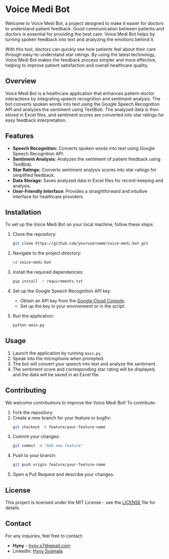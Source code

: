 # Voice Medi Bot

Welcome to Voice Medi Bot, a project designed to make it easier for doctors to understand patient feedback. Good communication between patients and doctors is essential for providing the best care. Voice Medi Bot helps by turning spoken feedback into text and analyzing the emotions behind it.

With this tool, doctors can quickly see how patients feel about their care through easy-to-understand star ratings. By using the latest technology, Voice Medi Bot makes the feedback process simpler and more effective, helping to improve patient satisfaction and overall healthcare quality.

## Overview
Voice Medi Bot is a healthcare application that enhances patient-doctor interactions by integrating speech recognition and sentiment analysis. The bot converts spoken words into text using the Google Speech Recognition API and analyzes the sentiment using TextBlob. The analyzed data is then stored in Excel files, and sentiment scores are converted into star ratings for easy feedback interpretation.

## Features
- **Speech Recognition:** Converts spoken words into text using Google Speech Recognition API.
- **Sentiment Analysis:** Analyzes the sentiment of patient feedback using TextBlob.
- **Star Ratings:** Converts sentiment analysis scores into star ratings for simplified feedback.
- **Data Storage:** Saves analyzed data in Excel files for record-keeping and analysis.
- **User-Friendly Interface:** Provides a straightforward and intuitive interface for healthcare providers.

## Installation
To set up the Voice Medi Bot on your local machine, follow these steps:

1. Clone the repository:
    ```bash
    git clone https://github.com/yourusername/voice-medi-bot.git
    ```

2. Navigate to the project directory:
    ```bash
    cd voice-medi-bot
    ```

3. Install the required dependencies:
    ```bash
    pip install -r requirements.txt
    ```

4. Set up the Google Speech Recognition API key:
    - Obtain an API key from the [Google Cloud Console](https://console.cloud.google.com/).
    - Set up the key in your environment or in the script.

5. Run the application:
    ```bash
    python main.py
    ```

## Usage
1. Launch the application by running `main.py`.
2. Speak into the microphone when prompted.
3. The bot will convert your speech into text and analyze the sentiment.
4. The sentiment score and corresponding star rating will be displayed, and the data will be saved in an Excel file.

## Contributing
We welcome contributions to improve the Voice Medi Bot! To contribute:

1. Fork the repository.
2. Create a new branch for your feature or bugfix:
    ```bash
    git checkout -b feature/your-feature-name
    ```
3. Commit your changes:
    ```bash
    git commit -m "Add new feature"
    ```
4. Push to your branch:
    ```bash
    git push origin feature/your-feature-name
    ```
5. Open a Pull Request and describe your changes.

## License
This project is licensed under the MIT License - see the [LICENSE](LICENSE) file for details.

## Contact
For any inquiries, feel free to contact:
- **Hyny** - hyny.s7@gmail.com
- LinkedIn: [Hyny Syamala](https://www.linkedin.com/in/hyny-s-101a04228/)
